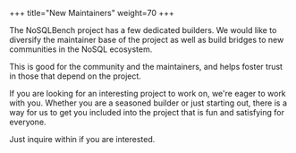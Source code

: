 +++
title="New Maintainers"
weight=70
+++

The NoSQLBench project has a few dedicated builders. We would like to diversify the 
maintainer base of the project as well as build bridges to new communities in the NoSQL ecosystem.

This is good for the community and the maintainers, and helps foster trust in those that depend 
on the project.

If you are looking for an interesting project to work on, we're eager to work with you. 
Whether you are a seasoned builder or just starting out, there is a way for us to get you 
included into the project that is fun and satisfying for everyone.

Just inquire within if you are interested.
